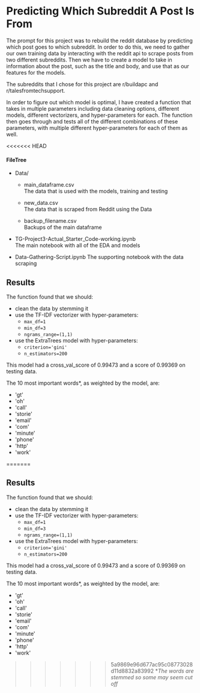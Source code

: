 # Predicting Which Subreddit A Post Is From
The prompt for this project was to rebuild the reddit database by predicting which post goes to which subreddit.  In order to do this, we need to gather our own training data by interacting with the reddit api to scrape posts from two different subreddits. Then we have to create a model to take in information about the post, such as the title and body, and use that as our features for the models.

The subreddits that I chose for this project are r/buildapc and r/talesfromtechsupport.

In order to figure out which model is optimal, I have created a function that takes in multiple parameters including data cleaning options, different models, different vectorizers, and hyper-parameters for each. The function then goes through and tests all of the different combinations of these parameters, with multiple different hyper-parameters for each of them as well.

<<<<<<< HEAD
#### FileTree
- Data/
    - main_dataframe.csv  
    The data that is used with the models, training and testing

    - new_data.csv  
    The data that is scraped from Reddit using the Data

    - backup_filename.csv  
    Backups of the main dataframe

- TG-Project3-Actual_Starter_Code-working.ipynb  
The main notebook with all of the EDA and models

- Data-Gathering-Script.ipynb
The supporting notebook with the data scraping


## Results

The function found that we should:
- clean the data by stemming it
- use the TF-IDF vectorizer with hyper-parameters:
    - `max_df=1`
    - `min_df=3`
    - `ngrams_range=(1,1)`
- use the ExtraTrees model with hyper-parameters:
    - `criterion='gini'`
    - `n_estimators=200`

This model had a cross_val_score of 0.99473 and a score of 0.99369 on testing data.

The 10 most important words*, as weighted by the model, are:
 - 'gt'
 - 'oh'
 - 'call'
 - 'storie'
 - 'email'
 - 'com'
 - 'minute'
 - 'phone'
 - 'http'
 - 'work'

=======

## Results

The function found that we should:
- clean the data by stemming it
- use the TF-IDF vectorizer with hyper-parameters:
    - `max_df=1`
    - `min_df=3`
    - `ngrams_range=(1,1)`
- use the ExtraTrees model with hyper-parameters:
    - `criterion='gini'`
    - `n_estimators=200`

This model had a cross_val_score of 0.99473 and a score of 0.99369 on testing data.

The 10 most important words*, as weighted by the model, are:
 - 'gt'
 - 'oh'
 - 'call'
 - 'storie'
 - 'email'
 - 'com'
 - 'minute'
 - 'phone'
 - 'http'
 - 'work'

>>>>>>> 5a9869e96d677ac95c08773028d11d8832a83992
 *_The words are stemmed so some may seem cut off_
